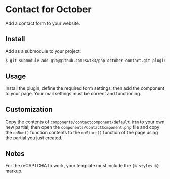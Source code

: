 # Contact for October

Add a contact form to your website.

## Install

Add as a submodule to your project:

```bash
$ git submodule add git@github.com:swt83/php-october-contact.git plugins/travis/contact
```

## Usage

Install the plugin, define the required form settings, then add the component to your page.  Your mail settings must be corrent and functioning.

## Customization

Copy the contents of ``components/contactcomponent/default.htm`` to your own new partial, then open the ``components/ContactComponent.php`` file and copy the ``onRun()`` function contents to the ``onStart()`` function of the page using the partial you just created.

## Notes

For the reCAPTCHA to work, your template must include the ``{% styles %}`` markup.
